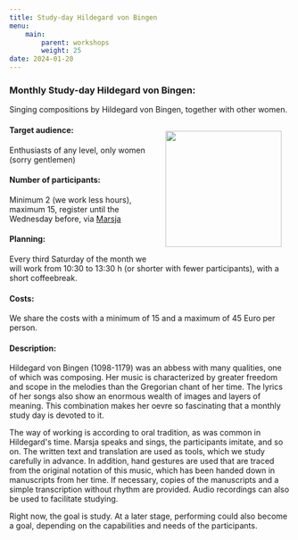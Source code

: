 ```yaml
---
title: Study-day Hildegard von Bingen
menu:
    main:
        parent: workshops
        weight: 25
date: 2024-01-20
---
```

### Monthly Study-day Hildegard von Bingen: 
Singing compositions by Hildegard von Bingen, together with other women.

<img src="../../../images/KerkjeEngelen.jpeg" style="width: 13rem; float: right; margin:1rem">

#### Target audience:
Enthusiasts of any level, only women (sorry gentlemen)
#### Number of participants:
Minimum 2 (we work less hours), maximum 15, register until the Wednesday before, via [Marsja](mailto:info@marsjamudde.nl) 
#### Planning:
Every third Saturday of the month we will work from 10:30 to 13:30 h (or shorter with fewer participants), with a short coffeebreak.
#### Costs: 
We share the costs with a minimum of 15 and a maximum of 45 Euro per person.
#### Description:
Hildegard von Bingen (1098-1179) was an abbess with many qualities, one of which was composing. Her music is characterized by greater freedom and scope in the melodies than the Gregorian chant of her time. The lyrics of her songs also show an enormous wealth of images and layers of meaning. This combination makes her oevre so fascinating that a monthly study day is devoted to it.

The way of working is according to oral tradition, as was common in Hildegard's time. Marsja speaks and sings, the participants imitate, and so on. The written text and translation are used as tools, which we study carefully in advance. In addition, hand gestures are used that are traced from the original notation of this music, which has been handed down in manuscripts from her time. If necessary, copies of the manuscripts and a simple transcription without rhythm are provided. Audio recordings can also be used to facilitate studying.

Right now, the goal is study. At a later stage, performing could also become a goal, depending on the capabilities and needs of the participants.